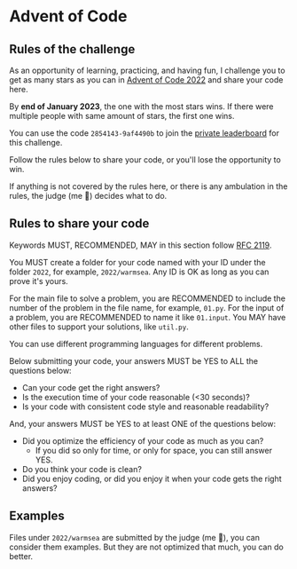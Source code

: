 # Advent of Code

## Rules of the challenge

As an opportunity of learning, practicing, and having fun, I challenge you to get as many stars as you can in
[Advent of Code 2022](https://adventofcode.com/2022) and share your code here.

By **end of January 2023**, the one with the most stars wins. If there were multiple people with same amount of stars,
the first one wins.

You can use the code `2854143-9af4490b` to join the
[private leaderboard](https://adventofcode.com/2022/leaderboard/private) for this challenge.

Follow the rules below to share your code, or you'll lose the opportunity to win.

If anything is not covered by the rules here, or there is any ambulation in the rules, the judge (me 🙂) decides what
to do.

## Rules to share your code

Keywords MUST, RECOMMENDED, MAY in this section follow [RFC 2119](https://www.ietf.org/rfc/rfc2119.txt).

You MUST create a folder for your code named with your ID under the folder `2022`, for example, `2022/warmsea`. Any ID
is OK as long as you can prove it's yours.

For the main file to solve a problem, you are RECOMMENDED to include the number of the problem in the file name, for
example, `01.py`. For the input of a problem, you are RECOMMENDED to name it like `01.input`. You MAY have other files
to support your solutions, like `util.py`.

You can use different programming languages for different problems.

Below submitting your code, your answers MUST be YES to ALL the questions below:
* Can your code get the right answers?
* Is the execution time of your code reasonable (<30 seconds)?
* Is your code with consistent code style and reasonable readability?

And, your answers MUST be YES to at least ONE of the questions below:
* Did you optimize the efficiency of your code as much as you can?
  * If you did so only for time, or only for space, you can still answer YES.
* Do you think your code is clean?
* Did you enjoy coding, or did you enjoy it when your code gets the right answers?

## Examples

Files under `2022/warmsea` are submitted by the judge (me 🙂), you can consider them examples. But they are not
optimized that much, you can do better.
